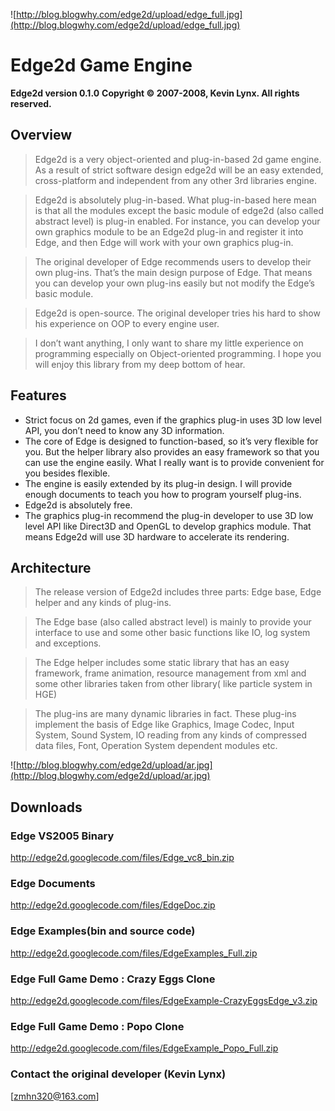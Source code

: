 ![http://blog.blogwhy.com/edge2d/upload/edge_full.jpg](http://blog.blogwhy.com/edge2d/upload/edge_full.jpg)
# Edge2d Game Engine #
**Edge2d version 0.1.0**
**Copyright © 2007-2008, Kevin Lynx. All rights reserved.**

## Overview ##

> Edge2d is a very object-oriented and plug-in-based 2d game engine. As a result of strict software design edge2d will be an easy extended, cross-platform and independent from any other 3rd libraries engine.

> Edge2d is absolutely plug-in-based. What plug-in-based here mean is that all the modules except the basic module of edge2d (also called abstract level) is plug-in enabled. For instance, you can develop your own graphics module to be an Edge2d plug-in and register it into Edge, and then Edge will work with your own graphics plug-in.

> The original developer of Edge recommends users to develop their own plug-ins. That’s the main design purpose of Edge. That means you can develop your own plug-ins easily but not modify the Edge’s basic module.

> Edge2d is open-source. The original developer tries his hard to show his experience on OOP to every engine user.

> I don’t want anything, I only want to share my little experience on programming especially on Object-oriented programming. I hope you will enjoy this library from my deep bottom of hear.

## Features ##
  * Strict focus on 2d games, even if the graphics plug-in uses 3D low level API, you don’t need to know any 3D information.
  * The core of Edge is designed to function-based, so it’s very flexible for you. But the helper library also provides an easy framework so that you can use the engine easily. What I really want is to provide convenient for you besides flexible.
  * The engine is easily extended by its plug-in design. I will provide enough documents to teach you how to program yourself plug-ins.
  * Edge2d is absolutely free.
  * The graphics plug-in recommend the plug-in developer to use 3D low level API like Direct3D and OpenGL to develop graphics module. That means Edge2d will use 3D hardware to accelerate its rendering.

## Architecture ##

> The release version of Edge2d includes three parts: Edge base, Edge helper and any kinds of plug-ins.

> The Edge base (also called abstract level) is mainly to provide your interface to use and some other basic functions like IO, log system and exceptions.

> The Edge helper includes some static library that has an easy framework, frame animation, resource management from xml and some other libraries taken from other library( like particle system in HGE)

> The plug-ins are many dynamic libraries in fact. These plug-ins implement the basis of Edge like Graphics, Image Codec, Input System, Sound System, IO reading from any kinds of compressed data files, Font, Operation System dependent modules etc.

![http://blog.blogwhy.com/edge2d/upload/ar.jpg](http://blog.blogwhy.com/edge2d/upload/ar.jpg)

## Downloads ##
### Edge VS2005 Binary ###
http://edge2d.googlecode.com/files/Edge_vc8_bin.zip

### Edge Documents ###
http://edge2d.googlecode.com/files/EdgeDoc.zip

### Edge Examples(bin and source code) ###
http://edge2d.googlecode.com/files/EdgeExamples_Full.zip

### Edge Full Game Demo : Crazy Eggs Clone ###
http://edge2d.googlecode.com/files/EdgeExample-CrazyEggsEdge_v3.zip

### Edge Full Game Demo : Popo Clone ###
http://edge2d.googlecode.com/files/EdgeExample_Popo_Full.zip


### Contact the original developer (Kevin Lynx) ###
[zmhn320@163.com]
